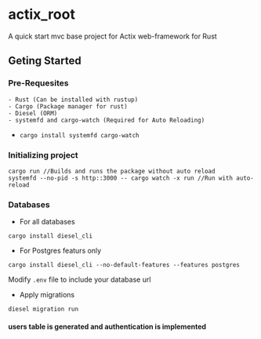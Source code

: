 # actix_root

A quick start mvc base project for Actix web-framework for Rust

## Geting Started

### Pre-Requesites
    - Rust (Can be installed with rustup)
    - Cargo (Package manager for rust)
    - Diesel (ORM)
    - systemfd and cargo-watch (Required for Auto Reloading)
  - `cargo install systemfd cargo-watch `
  
### Initializing project

```
cargo run //Builds and runs the package without auto reload
systemfd --no-pid -s http::3000 -- cargo watch -x run //Run with auto-reload
```

### Databases
- For all databases
  
```
cargo install diesel_cli
```
- For Postgres featurs only
  
```
cargo install diesel_cli --no-default-features --features postgres
```

Modify `.env` file to include your database url

- Apply migrations

`diesel migration run`

#### users table is generated and authentication is implemented

    